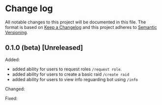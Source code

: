 # Change log

All notable changes to this project will be documented in this file.
The format is based on [Keep a Changelog](http://keepachangelog.com/)
and this project adheres to [Semantic Versioning](http://semver.org/).

## 0.1.0 (beta) [Unreleased]

Added:

  - added ability for users to request roles `/request role`.
  - added ability for users to create a basic raid `/create raid`
  - added ability for users to view info reguarding bot using `/info`

Changed:

Fixed:


